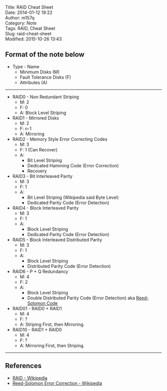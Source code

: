 Title: RAID Cheat Sheet  
Date: 2014-01-12 19:22  
Author: m157q  
Category: Note  
Tags: RAID, Cheat Sheet  
Slug: raid-cheat-sheet  
Modified: 2015-10-26 13:43  
  
## Format of the note below  
  
+ Type - Name  
    + Minimum Disks (M)  
    + Fault Tolerance Disks (F)  
    + Attributes (A)  
  
---  
  
+ RAID0 - Non Redundant Striping  
    + M: 2  
    + F: 0  
    + A: Block Level Striping  
+ RAID1 - Mirrored Disks  
    + M: 2  
    + F: n-1  
    + A: Mirroring  
+ RAID2 - Memory Style Error Correcting Codes  
    + M: 3  
    + F: 1 (Can Recover)  
    + A:  
        + Bit Level Striping  
        + Dedicated Hamming Code (Error Correction)  
        + Recovery  
+ RAID3 - Bit Interleaved Parity  
    + M: 3  
    + F: 1  
    + A:  
        + Bit Level Striping (Wikipedia said Byte Level)  
        + Dedicated Parity Code (Error Detection)  
+ RAID4 - Block Interleaved Parity  
    + M: 3  
    + F: 1  
    + A:  
        + Block Level Striping  
        + Dedicated Parity Code (Error Detection)  
+ RAID5 - Block Interleaved Distributed Parity  
    + M: 3  
    + F: 1  
    + A:  
        + Block Level Striping  
        + Distributed Parity Code (Error Detection)  
+ RAID6 - P + Q Redundancy  
    + M: 4  
    + F: 2  
    + A:  
        + Block Level Striping  
        + Double Distributed Parity Code (Error Detection) aka [Reed-Solomon Code](http://en.wikipedia.org/wiki/Reed%E2%80%93Solomon_error_correction)  
+ RAID01 - RAID0 + RAID1  
    + M: 4  
    + F: ?  
    + A: Striping First, then Mirroring.  
+ RAID10 - RAID1 + RAID0  
    + M: 4  
    + F: ?  
    + A: Mirroring First, then Striping.  
  
---  
  
## References  
+ [RAID - Wikipedia](http://en.wikipedia.org/wiki/RAID)  
+ [Reed-Solomon Error Correction - Wikipedia](http://en.wikipedia.org/wiki/Reed%E2%80%93Solomon_error_correction)  
